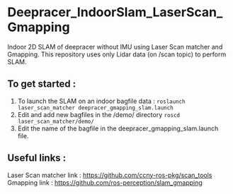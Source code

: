 # Deepracer_IndoorSlam_LaserScan_Gmapping
Indoor 2D SLAM of deepracer without IMU using Laser Scan matcher and Gmapping. This repository uses only Lidar data (on /scan topic) to perform SLAM.

## To get started : 
1. To launch the SLAM on an indoor bagfile data : ```roslaunch laser_scan_matcher deepracer_gmapping_slam.launch```<br/>
2. Edit and add new bagfiles in the /demo/ directory ```roscd laser_scan_matcher/demo/ ```<br/>
3. Edit the name of the bagfile in the deepracer_gmapping_slam.launch file.

## Useful links :
Laser Scan matcher link : https://github.com/ccny-ros-pkg/scan_tools<br/>
Gmapping link : https://github.com/ros-perception/slam_gmapping 
